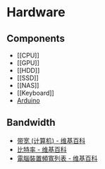 # Hardware

## Components

- [[CPU]]
- [[GPU]]
- [[HDD]]
- [[SSD]]
- [[NAS]]
- [[Keyboard]]
- [Arduino](https://www.arduino.cc/)

## Bandwidth

- [带宽 (计算机) - 维基百科](https://zh.wikipedia.org/wiki/%E5%B8%A6%E5%AE%BD_(%E8%AE%A1%E7%AE%97%E6%9C%BA))
- [比特率 - 维基百科](https://zh.wikipedia.org/wiki/%E6%AF%94%E7%89%B9%E7%8E%87)
- [電腦裝置頻寬列表 - 维基百科](https://zh.wikipedia.org/wiki/電腦裝置頻寬列表)
